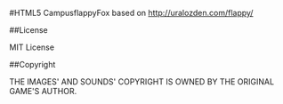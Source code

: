 #HTML5 CampusflappyFox
based on http://uralozden.com/flappy/

##License

MIT License

##Copyright

THE IMAGES' AND SOUNDS' COPYRIGHT IS OWNED BY THE ORIGINAL GAME'S AUTHOR.

